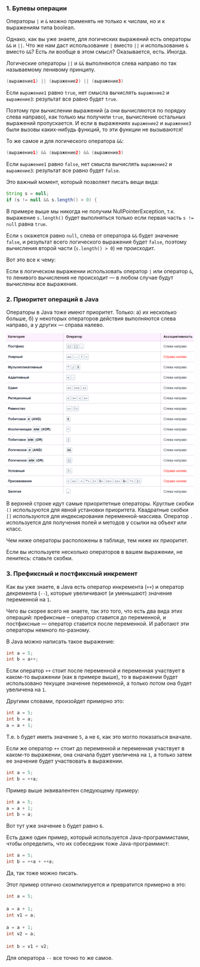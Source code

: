 ### 1. Булевы операции 

Операторы `|` и `&` можно применять не только к числам, но и к выражениям типа boolean.

Однако, как вы уже знаете, для логических выражений есть операторы `&&` и `||`. Что же нам даст использование `|` вместо `||` и использование `&` вместо `&&`? Есть ли вообще в этом смысл? Оказывается, есть. Иногда.

Логические операторы `||` и `&&` выполняются слева направо по так называемому ленивому принципу.

```java
(выражение1) || (выражение2) || (выражение3)
```

Если `выражение1` равно `true`, нет смысла вычислять `выражение2` и `выражение3`: результат все равно будет `true`.

Поэтому при вычислении выражений (а они вычисляются по порядку слева направо), как только мы получили `true`, вычисление остальных выражений пропускается. И если в выражениях `выражение2` и `выражение3` были вызовы каких-нибудь функций, то эти функции не вызываются!

То же самое и для логического оператора `&&`:

```java
(выражение1) && (выражение2) && (выражение3)
```

Если `выражение1` равно `false`, нет смысла вычислять `выражение2` и `выражение3`: результат все равно будет `false`.

Это важный момент, который позволяет писать вещи вида:

```java
String s = null;
if (s != null && s.length() > 0) {
```

В примере выше мы никогда не получим NullPointerException, т.к. выражение `s.length()` будет выполняться только если первая часть `s != null` равна `true`.

Если `s` окажется равно `null`, слева от оператора `&&` будет значение `false`, и результат всего логического выражения будет `false`, поэтому вычисления второй части (`s.length() > 0`) не происходит.

Вот это все к чему:

Если в логическом выражении использовать оператор `|` или оператор `&`, то ленивого вычисления не происходит — в любом случае будут вычислены все выражения.

### 2. Приоритет операций в Java 

Операторы в Java тоже имеют приоритет. Только: а) их несколько больше, б) у некоторых операторов действия выполняются слева направо, а у других — справа налево.

![Pasted image 20230415180014.png](..%2Fimg%2Flevel9%2FPasted%20image%2020230415180014.png)

В верхней строке идут самые приоритетные операторы. Круглые скобки `()` используются для явной установки приоритета. Квадратные скобки `[]` используются для индексирования переменной-массива. Оператор `.` используется для получения полей и методов у ссылки на объект или класс.

Чем ниже операторы расположены в таблице, тем ниже их приоритет.

Если вы используете несколько операторов в вашем выражении, не ленитесь: ставьте скобки.

### 3. Префиксный и постфиксный инкремент 

Как вы уже знаете, в Java есть оператор инкремента (`++`) и оператор декремента (`--`), которые увеличивают (и уменьшают) значение переменной на `1`.

Чего вы скорее всего не знаете, так это того, что есть два вида этих операций: префиксные – оператор ставится до переменной, и постфиксные — оператор ставится после переменной. И работают эти операторы немного по-разному.

В Java можно написать такое выражение:

```java
int a = 5;
int b = a++;
```

Если оператор `++` стоит после переменной и переменная участвует в каком-то выражении (как в примере выше), то в выражении будет использовано текущее значение переменной, а только потом она будет увеличена на `1`.

Другими словами, произойдет примерно это:

```java
int a = 5;
int b = a;
a = a + 1;
```

Т.е. `b` будет иметь значение `5`, а не `6`, как это могло показаться вначале.

Если же оператор `++` стоит до переменной и переменная участвует в каком-то выражении, она сначала будет увеличена на `1`, а только затем ее значение будет участвовать в выражении.

```java
int a = 5;
int b = ++a;
```

Пример выше эквивалентен следующему примеру:

```java
int a = 5;
a = a + 1;
int b = a;
```

Вот тут уже значение `b` будет равно `6`.

Есть даже один пример, который используется Java-программистами, чтобы определить, что их собеседник тоже Java-программист:

```java
int a = 5;
int b = ++a + ++a;
```

Да, так тоже можно писать.

Этот пример отлично скомпилируется и превратится примерно в это:

```java
int a = 5;

a = a + 1;
int v1 = a;

a = a + 1;
int v2 = a;

int b = v1 + v2;
```

Для оператора `--` все точно то же самое.